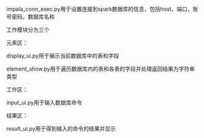 impala_conn_exec.py用于设置连接到spark数据库的信息，包括host，端口，账号密码，数据库名称

工作模块分为三个

元素区：

display_ui.py用于展示当前数据库中的表和字段

element_show.py用于遍历数据库内的表和各表的字段并处理返回结果为字符串类型

工作区：

input_ui.py用于输入数据库命令

结果区：

result_ui.py用于得到输入的命令的结果并显示